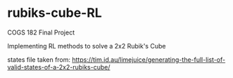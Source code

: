 # rubiks-cube-RL
COGS 182 Final Project

Implementing RL methods to solve a 2x2 Rubik's Cube

states file taken from: https://tim.id.au/limejuice/generating-the-full-list-of-valid-states-of-a-2x2-rubiks-cube/ 

